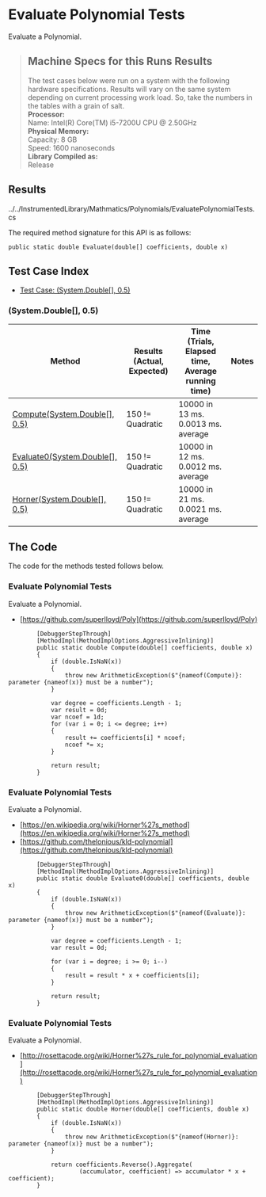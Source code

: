 # Evaluate Polynomial Tests

Evaluate a Polynomial.

> ## Machine Specs for this Runs Results
> The test cases below were run on a system with the following hardware specifications. Results will vary on the same system depending on current processing work load. So, take the numbers in the tables with a grain of salt.  
> **Processor:**  
> Name: Intel(R) Core(TM) i5-7200U CPU @ 2.50GHz  
  > **Physical Memory:**  
> Capacity: 8 GB  
> Speed: 1600 nanoseconds  
  > **Library Compiled as:**  
> Release  

## Results

../../InstrumentedLibrary/Mathmatics/Polynomials/EvaluatePolynomialTests.cs

The required method signature for this API is as follows:

```CSharp
public static double Evaluate(double[] coefficients, double x)
```

## Test Case Index

- [Test Case: (System.Double[], 0.5)](#System.Double[],-0.5)

### (System.Double[], 0.5)

| Method | Results (Actual, Expected) | Time (Trials, Elapsed time, Average running time) | Notes |
|---|---|---|---|
| [Compute(System.Double[], 0.5)](#Evaluate-Polynomial-Tests) | 150 != Quadratic | 10000 in 13 ms. 0.0013 ms. average |  |
| [Evaluate0(System.Double[], 0.5)](#Evaluate-Polynomial-Tests) | 150 != Quadratic | 10000 in 12 ms. 0.0012 ms. average |  |
| [Horner(System.Double[], 0.5)](#Evaluate-Polynomial-Tests) | 150 != Quadratic | 10000 in 21 ms. 0.0021 ms. average |  |

## The Code

The code for the methods tested follows below.

### Evaluate Polynomial Tests

Evaluate a Polynomial.  
- [https://github.com/superlloyd/Poly](https://github.com/superlloyd/Poly)

```CSharp
        [DebuggerStepThrough]
        [MethodImpl(MethodImplOptions.AggressiveInlining)]
        public static double Compute(double[] coefficients, double x)
        {
            if (double.IsNaN(x))
            {
                throw new ArithmeticException($"{nameof(Compute)}: parameter {nameof(x)} must be a number");
            }

            var degree = coefficients.Length - 1;
            var result = 0d;
            var ncoef = 1d;
            for (var i = 0; i <= degree; i++)
            {
                result += coefficients[i] * ncoef;
                ncoef *= x;
            }

            return result;
        }
```

### Evaluate Polynomial Tests

Evaluate a Polynomial.  
- [https://en.wikipedia.org/wiki/Horner%27s_method](https://en.wikipedia.org/wiki/Horner%27s_method)
- [https://github.com/thelonious/kld-polynomial](https://github.com/thelonious/kld-polynomial)

```CSharp
        [DebuggerStepThrough]
        [MethodImpl(MethodImplOptions.AggressiveInlining)]
        public static double Evaluate0(double[] coefficients, double x)
        {
            if (double.IsNaN(x))
            {
                throw new ArithmeticException($"{nameof(Evaluate)}: parameter {nameof(x)} must be a number");
            }

            var degree = coefficients.Length - 1;
            var result = 0d;

            for (var i = degree; i >= 0; i--)
            {
                result = result * x + coefficients[i];
            }

            return result;
        }
```

### Evaluate Polynomial Tests

Evaluate a Polynomial.  
- [http://rosettacode.org/wiki/Horner%27s_rule_for_polynomial_evaluation](http://rosettacode.org/wiki/Horner%27s_rule_for_polynomial_evaluation)

```CSharp
        [DebuggerStepThrough]
        [MethodImpl(MethodImplOptions.AggressiveInlining)]
        public static double Horner(double[] coefficients, double x)
        {
            if (double.IsNaN(x))
            {
                throw new ArithmeticException($"{nameof(Horner)}: parameter {nameof(x)} must be a number");
            }

            return coefficients.Reverse().Aggregate(
                    (accumulator, coefficient) => accumulator * x + coefficient);
        }
```

